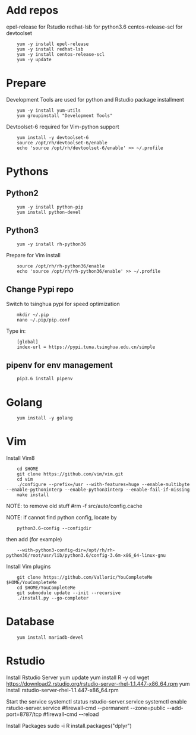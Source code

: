 # Add repos
epel-release for Rstudio
redhat-lsb for python3.6
centos-release-scl for devtoolset

        yum -y install epel-release
        yum -y install redhat-lsb
        yum -y install centos-release-scl
        yum -y update

# Prepare
Development Tools are used for python and Rstudio package installment

        yum -y install yum-utils
        yum groupinstall "Development Tools"

Devtoolset-6 required for Vim-python support

        yum install -y devtoolset-6
        source /opt/rh/devtoolset-6/enable
        echo 'source /opt/rh/devtoolset-6/enable' >> ~/.profile

# Pythons
## Python2
        yum -y install python-pip
        yum install python-devel
## Python3
        yum -y install rh-python36
        
Prepare for Vim install        

        source /opt/rh/rh-python36/enable
        echo 'source /opt/rh/rh-python36/enable' >> ~/.profile
## Change Pypi repo

Switch to tsinghua pypi for speed optimization

        mkdir ~/.pip
        nano ~/.pip/pip.conf

Type in:

		[global]
		index-url = https://pypi.tuna.tsinghua.edu.cn/simple

## pipenv for env management
        pip3.6 install pipenv 

# Golang
        yum install -y golang

# Vim
Install Vim8 

        cd $HOME
        git clone https://github.com/vim/vim.git
        cd vim
        ./configure --prefix=/usr --with-features=huge --enable-multibyte --enable-pythoninterp --enable-python3interp --enable-fail-if-missing
        make install

NOTE: to remove old stuff #rm -f src/auto/config.cache

NOTE: if cannot find python config, locate by

        python3.6-config --configdir
        
then add (for example) 

        --with-python3-config-dir=/opt/rh/rh-python36/root/usr/lib/python3.6/config-3.6m-x86_64-linux-gnu

Install Vim plugins

        git clone https://github.com/Valloric/YouCompleteMe $HOME/YouCompleteMe
        cd $HOME/YouCompleteMe
        git submodule update --init --recursive
        ./install.py --go-completer

# Database
        yum install mariadb-devel


# Rstudio
Install Rstudio Server
        yum update
        yum install R -y
        cd
        wget https://download2.rstudio.org/rstudio-server-rhel-1.1.447-x86_64.rpm
        yum install rstudio-server-rhel-1.1.447-x86_64.rpm

Start the service
        systemctl status rstudio-server.service
        systemctl enable rstudio-server.service
        #firewall-cmd --permanent --zone=public --add-port=8787/tcp
        #firewall-cmd --reload

Install Packages
        sudo -i R
        install.packages("dplyr")
